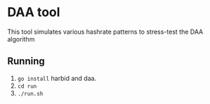 # DAA tool

This tool simulates various hashrate patterns to stress-test the DAA algorithm 

## Running

1. `go install` harbid and daa.
2. `cd run`
3. `./run.sh`


